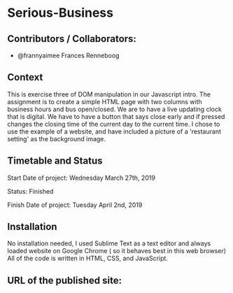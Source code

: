 # Serious-Business

## Contributors / Collaborators:

* @frannyaimee Frances Renneboog 


## Context

This is exercise three of DOM manipulation in our Javascript intro. The assignment is to create a simple HTML page with two columns with business hours and bus open/closed. We are to have a live updating clock that is digital. We have to have a button that says close early and if pressed changes the closing time of the current day to the current time. 
I chose to use the example of a website, and have included a picture of a 'restaurant setting' as the background image.

## Timetable and Status

Start Date of project: Wednesday March 27th, 2019

Status: Finished

Finish Date of project: Tuesday April 2nd, 2019


## Installation

No installation needed, I used Sublime Text as a text editor and always loaded website on Google Chrome ( so it behaves best in this web browser)
All of the code is written in HTML, CSS, and JavaScript.

## URL of the published site:

